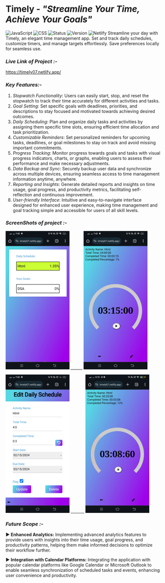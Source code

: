 # Timely - _"Streamline Your Time, Achieve Your Goals"_
![JavaScript](https://img.shields.io/badge/Language-JavaScript-yellow.svg)
![CSS](https://img.shields.io/badge/Style-CSS-blue.svg)
![Status](https://img.shields.io/badge/Status-Complete-green.svg)
![Version](https://img.shields.io/badge/Version-1.0-orange.svg)
![Netlify](https://img.shields.io/badge/Deployed-Netlify-blue.svg)
Streamline your day with Timely, an elegant time management app. Set and track daily schedules, customize timers, and manage targets effortlessly. Save preferences locally for seamless use.

### **_Live Link of Project :-_**
https://timely07.netlify.app/

### **_Key Features:-_**

1. _Stopwatch Functionality_: Users can easily start, stop, and reset the stopwatch to track their time accurately for different activities and tasks.
2. _Goal Setting_: Set specific goals with deadlines, priorities, and descriptions to stay focused and motivated towards achieving desired outcomes.
3. _Daily Scheduling_: Plan and organize daily tasks and activities by assigning them specific time slots, ensuring efficient time allocation and task prioritization.
4. _Customizable Reminders_: Set personalized reminders for upcoming tasks, deadlines, or goal milestones to stay on track and avoid missing important commitments.
5. _Progress Tracking_: Monitor progress towards goals and tasks with visual progress indicators, charts, or graphs, enabling users to assess their performance and make necessary adjustments.
6. _Data Backup and Sync_: Securely backup user data and synchronize across multiple devices, ensuring seamless access to time management information anytime, anywhere.
7. _Reporting and Insights_: Generate detailed reports and insights on time usage, goal progress, and productivity metrics, facilitating self-reflection and continuous improvement.
8. _User-friendly Interface_: Intuitive and easy-to-navigate interface designed for enhanced user experience, making time management and goal tracking simple and accessible for users of all skill levels.

### **_ScreenShots of project :-_**

<img height="451" alt="image" src="/Timely/Screenshot_20240219_074219.jpg">    ______     <img height="451" alt="image" src="/Timely/Screenshot_20240219_074230.jpg">

<img height="451" alt="image" src="/Timely/Screenshot_20240219_074241.jpg">     _______    <img height="451" alt="image" src="/Timely/Screenshot_20240219_091948.jpg">



### **_Future Scope :-_**

**► Enhanced Analytics:** Implementing advanced analytics features to provide users with insights into their time usage, goal progress, and productivity patterns, helping them make informed decisions to optimize their workflow further.

**► Integration with Calendar Platforms:** Integrating the application with popular calendar platforms like Google Calendar or Microsoft Outlook to enable seamless synchronization of scheduled tasks and events, enhancing user convenience and productivity.
